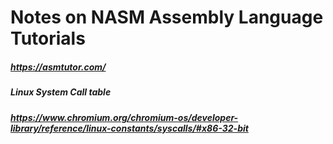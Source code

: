# Notes on NASM Assembly Language Tutorials

##### https://asmtutor.com/

##### Linux System Call table
##### https://www.chromium.org/chromium-os/developer-library/reference/linux-constants/syscalls/#x86-32-bit




